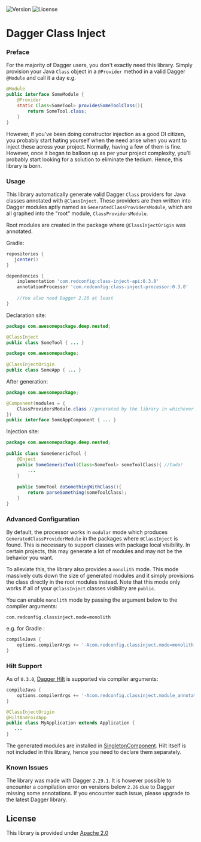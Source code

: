 ![Version](https://img.shields.io/badge/JCenter-0.3.0-brightgreen)
![License](https://img.shields.io/badge/License-Apache%202.0-blue)

# Dagger Class Inject 

### Preface

For the majority of Dagger users, you don't exactly need this library. Simply provision your Java `Class` object 
in a `@Provider` method in a valid Dagger `@Module` and call it a day e.g.

````java
@Module
public interface SomeModule {
    @Provider
    static Class<SomeTool> providesSomeToolClass(){
        return SomeTool.class;
    }
}
````


However, if you've been doing constructor injection as a good DI citizen, you probably start hating yourself
when the need arise when you want to inject these across your project. Normally, having a few of them is fine. 
However, once it began to balloon up as per your project complexity, you'll probably start looking for 
a solution to eliminate the tedium. Hence, this library is born. 

### Usage

This library automatically generate valid Dagger `Class`  providers for Java classes annotated with `@ClassInject`.
These providers are then written into Dagger modules aptly named as `GeneratedClassProvidersModule`,
which are all graphed into the "root" module, `ClassProvidersModule`.

Root modules are created in the package where `@ClassInjectOrigin` was annotated.
 
Gradle:
````groovy
repositories {
   jcenter()
}

dependencies {
    implementation 'com.redconfig:class-inject-api:0.3.0'
    annotationProcessor 'com.redconfig:class-inject-processor:0.3.0'
    
    //You also need Dagger 2.26 at least
}
````
 
 Declaration site:
````java
package com.awesomepackage.deep.nested;

@ClassInject
public class SomeTool { ... }
````
````java      
package com.awesomepackage;
 
@ClassInjectOrigin
public class SomeApp { ... }
````
 After generation:
````java
package com.awesomepackage;

@Component(modules = {
    ClassProvidersModule.class //generated by the library in whichever package @ClassInjectOrigin was found
})
public interface SomeAppComponent { ... }
````
 
 Injection site:
````java
package com.awesomepackage.deep.nested;
     
public class SomeGenericTool {
    @Inject
    public SomeGenericTool(Class<SomeTool> someToolClass){ //tada!
        ...
    }   
    
    public SomeTool doSomethingWithClass(){
        return parseSomething(someToolClass); 
    }       
}
````

### Advanced Configuration

By default, the processor works in `modular` mode which produces `GeneratedClassProviderModule` in the
packages where `@ClassInject` is found. This is necessary to support classes with package local visibility.
In certain projects, this may generate a lot of modules and may not be the behavior you want.

To alleviate this, the library also provides a `monolith` mode. This mode massively cuts down the size 
of generated modules and it simply provisions the class directly in the root modules instead. Note that 
this mode only works if all of your `@ClassInject` classes visibility are `public`.

You can enable `monolith` mode by passing the argument below to the compiler arguments:
````
com.redconfig.classinject.mode=monolith
````
 
e.g. for Gradle :
````groovy
compileJava {
    options.compilerArgs += '-Acom.redconfig.classinject.mode=monolith'
}
```` 

### Hilt Support

As of `0.3.0`, [Dagger Hilt](https://dagger.dev/hilt/) is supported via compiler arguments:

````groovy
compileJava {
    options.compilerArgs += '-Acom.redconfig.classinject.module_annotations=hilt'
}
````

````java
@ClassInjectOrigin
@HiltAndroidApp
public class MyApplication extends Application { 
   ...
}
````


The generated modules are installed in [SingletonComponent](https://dagger.dev/hilt/components).
Hilt itself is not included in this library, hence you need to declare them separately.
 
### Known Issues

The library was made with Dagger `2.29.1`. It is however possible to encounter a compilation error on versions below `2.26` 
due to Dagger missing some annotations. If you encounter such issue, please upgrade to the latest 
Dagger library. 

## License

This library is provided under [Apache 2.0](LICENSE.md)